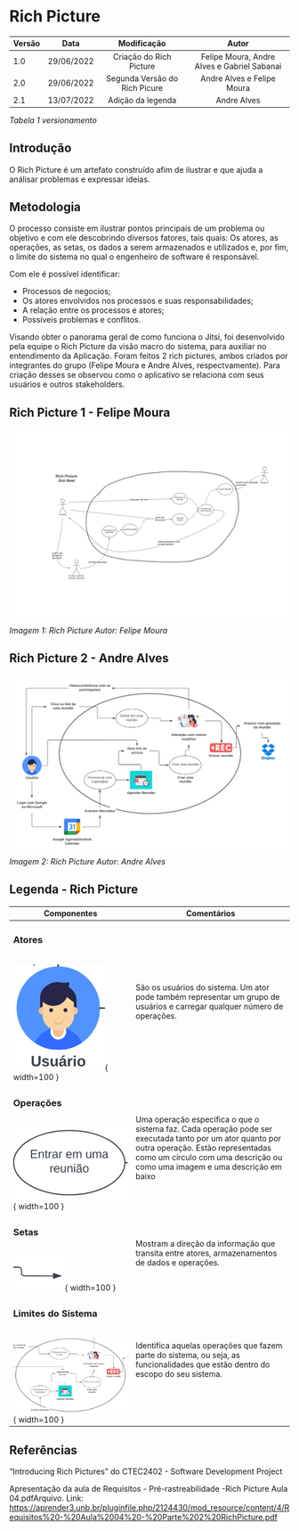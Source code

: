 # Rich Picture

| Versão | Data       |   Modificação   |             Autor              |
| ------ | ---------- | :-------------: | :----------------------------: |
| 1.0    | 29/06/2022 | Criação do Rich Picture | Felipe Moura, Andre Alves e Gabriel Sabanai |
| 2.0    | 29/06/2022 | Segunda Versão do Rich Picure | Andre Alves e Felipe Moura |
| 2.1    | 13/07/2022 | Adição da legenda | Andre Alves |

*Tabela 1 versionamento*

## Introdução

O Rich Picture é um artefato construído afim de ilustrar e que ajuda a análisar problemas e expressar ideias.

## Metodologia

O processo consiste em ilustrar pontos principais de um problema ou objetivo e com ele descobrindo diversos fatores, tais quais: Os atores, as operações, as setas, os dados a serem armazenados e utilizados e, por fim, o limite do sistema no qual o engenheiro de software é responsável.

Com ele é possível identificar:

* Processos de negocios;
* Os atores envolvidos nos processos e suas responsabilidades;
* A relação entre os processos e atores;
* Possíveis problemas e conflitos.

Visando obter o panorama geral de como funciona o Jitsi, foi desenvolvido pela equipe o Rich Picture da visão macro do sistema, para auxiliar no entendimento da Aplicação. Foram feitos 2 rich pictures, ambos criados por integrantes do grupo (Felipe Moura e Andre Alves, respectvamente). Para criação desses se observou como o aplicativo se relaciona com seus usuários e outros stakeholders.

## Rich Picture 1 - Felipe Moura

![RichPictureFelipe](../assets/richPictures/richPicure.png)

*Imagem 1: Rich Picture Autor: Felipe Moura*

## Rich Picture 2 - Andre Alves

![RichPictureAndre](../assets/richPictures/richPictureAndre.png)
*Imagem 2: Rich Picture Autor: Andre Alves*

## Legenda - Rich Picture

| Componentes | Comentários |
| ----------- | ----------- |
| <h3><b>Atores</h3></b><br>![Usuário](../assets/richPictures/legendaUsuario.png){ width=100 } | São os usuários do sistema. Um ator pode também representar um grupo de usuários e carregar qualquer número de operações. |
| <h3><b>Operações</h3></b><br>![Operações](../assets/richPictures/operacoes.png){ width=100 } | Uma operação especifica o que o sistema faz. Cada operação pode ser executada tanto por um ator quanto por outra operação. Estão representadas como um círculo com uma descrição ou como uma imagem e uma descrição em baixo |
| <h3><b>Setas</h3></b><br>![Setas](../assets/richPictures/seta.png){ width=100 } | Mostram a direção da informação que transita entre atores, armazenamentos de dados e operações. |
| <h3><b>Limites do Sistema</h3></b><br>![Limites do Sistema](../assets/richPictures/limiteSistema.png){ width=100 } | Identifica aquelas operações que fazem parte do sistema, ou seja, as funcionalidades que estão dentro do escopo do seu sistema. |

## Referências

“Introducing Rich Pictures” do CTEC2402 - Software Development
Project

Apresentação da aula de Requisitos - Pré-rastreabilidade -Rich Picture Aula 04.pdfArquivo. Link: https://aprender3.unb.br/pluginfile.php/2124430/mod_resource/content/4/Requisitos%20-%20Aula%2004%20-%20Parte%202%20RichPicture.pdf
